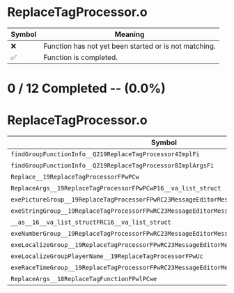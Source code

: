# ReplaceTagProcessor.o
| Symbol | Meaning 
| ------------- | ------------- 
| :x: | Function has not yet been started or is not matching. 
| :white_check_mark: | Function is completed. 


# 0 / 12 Completed -- (0.0%)
# ReplaceTagProcessor.o
| Symbol | Decompiled? |
| ------------- | ------------- |
| `findGroupFunctionInfo__Q219ReplaceTagProcessor4ImplFi` | :x: |
| `findGroupFunctionInfo__Q219ReplaceTagProcessor8ImplArgsFi` | :x: |
| `Replace__19ReplaceTagProcessorFPwPCw` | :x: |
| `ReplaceArgs__19ReplaceTagProcessorFPwPCwP16__va_list_struct` | :x: |
| `exePictureGroup__19ReplaceTagProcessorFPwRC23MessageEditorMessageTag` | :x: |
| `exeStringGroup__19ReplaceTagProcessorFPwRC23MessageEditorMessageTagP16__va_list_struct` | :x: |
| `__as__16__va_list_structFRC16__va_list_struct` | :x: |
| `exeNumberGroup__19ReplaceTagProcessorFPwRC23MessageEditorMessageTagP16__va_list_struct` | :x: |
| `exeLocalizeGroup__19ReplaceTagProcessorFPwRC23MessageEditorMessageTag` | :x: |
| `exeLocalizeGroupPlayerName__19ReplaceTagProcessorFPwUc` | :x: |
| `exeRaceTimeGroup__19ReplaceTagProcessorFPwRC23MessageEditorMessageTag` | :x: |
| `ReplaceArgs__18ReplaceTagFunctionFPwlPCwe` | :x: |
